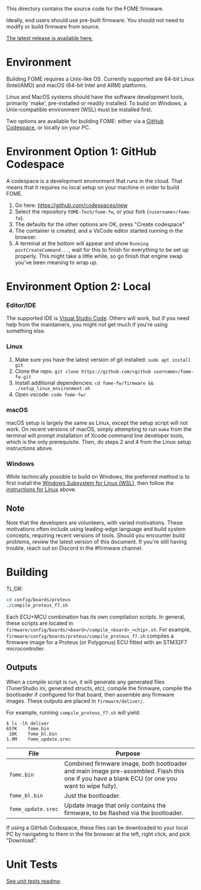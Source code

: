 This directory contains the source code for the FOME firmware.

Ideally, end users should use pre-built firmware. You should not need
to modify or build firmware from source.

[The latest release is available here.](https://github.com/fome-tech/fome-fw/releases/latest)

# Environment

Building FOME requires a Unix-like OS. Currently supported are 64-bit Linux
(Intel/AMD) and macOS (64-bit Intel and ARM) platforms.

Linux and MacOS systems should have the software development tools,
primarily 'make', pre-installed or readily installed. To build on
Windows, a Unix-compatible environment (WSL) must be installed first.

Two options are available for building FOME: either via a [GitHub Codespace](https://github.com/codespaces),
or locally on your PC.

# Environment Option 1: GitHub Codespace

A codespace is a development environment that runs in the cloud. That means
that it requires no local setup on your machine in order to build FOME.

1. Go here: https://github.com/codespaces/new
1. Select the repository `FOME-Tech/fome-fw`, or your fork (`<username>/fome-fw`).
1. The defaults for the other options are OK, press "Create codespace"
1. The container is created, and a VsCode editor started running in the browser.
1. A terminal at the bottom will appear and show `Running postCreateCommand...`, wait for this to finish for everything to be set up properly. This might take a little while, so go finish that engine swap you've been meaning to wrap up.

# Environment Option 2: Local

### Editor/IDE

The supported IDE is [Visual Studio Code](https://code.visualstudio.com/).
Others will work, but if you need help from the maintainers, you might not
get much if you're using something else.

### Linux

1. Make sure you have the latest version of git installed: `sudo apt install git`
1. Clone the repo. `git clone https://github.com/<github username>/fome-fw.git`
1. Install additional dependencies: `cd fome-fw/firmware && ./setup_linux_environment.sh`
1. Open vscode: `code fome-fw/`

### macOS

macOS setup is largely the same as Linux, except the setup script will not work.
On recent versions of macOS, simply attempting to run `make` from the terminal
will prompt installation of Xcode command line developer tools, which is the only
prerequisite. Then, do steps 2 and 4 from the Linux setup instructions above.

### Windows

While technically possible to build on Windows, the preferred method is to first install
the [Windows Subsystem for Linux (WSL)](https://learn.microsoft.com/en-us/windows/wsl/install), then follow the [instructions for Linux](#linux)
above.

## Note

Note that the developers are volunteers, with varied motivations.
These motivations often include using leading-edge language and build
system concepts, requiring recent versions of tools.  Should you
encounter build problems, review the latest version of this document.
If you're still having trouble, reach out on Discord in the #firmware channel.

# Building

TL;DR:

```bash
cd config/boards/proteus
./compile_proteus_f7.sh
```

Each ECU+MCU combination has its own compilation scripts. In general, these scripts are located in `firmware/config/boards/<board>/compile_<board>_<chip>.sh`. For example, `firmware/config/boards/proteus/compile_proteus_f7.sh` compiles a firmware image for a Proteus (or Polygonus) ECU fitted with an STM32F7 microcontroller.

## Outputs

When a compile script is run, it will generate any generated files (TunerStudio ini, generated structs, etc), compile the firmware, compile the bootloader if configured for that board, then assemble any firmware images. These outputs are placed in `firmware/deliver/`.

For example, running `compile_proteus_f7.sh` will yield:

```
$ ls -lh deliver
657K	fome.bin
 18K	fome_bl.bin
1.9M	fome_update.srec
```

|File|Purpose|
|--|--|
|`fome.bin`|Combined firmware image, both bootloader and main image pre-assembled. Flash this one if you have a blank ECU (or one you want to wipe fully).|
|`fome_bl.bin`|Just the bootloader.|
|`fome_update.srec`|Update image that only contains the firmware, to be flashed via the bootloader.|

If using a GitHub Codespace, these files can be downloaded to your local PC by
navigating to them in the file browser at the left, right click, and pick "Download".

# Unit Tests

[See unit tests readme](../unit_tests/readme.md).
